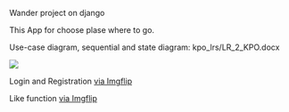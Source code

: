 Wander
project on django

This App for choose plase where to go.

Use-case diagram, sequential and state diagram: 
kpo_lrs/LR_2_KPO.docx

<a href="https://imgflip.com/gif/56dwt1"><img src="https://i.imgflip.com/56dwt1.gif"></a>

Login and Registration
<a href="https://imgflip.com/gif/56dwf6">via Imgflip</a>

Like function
<a href="https://imgflip.com/gif/56dvvd">via Imgflip</a>

